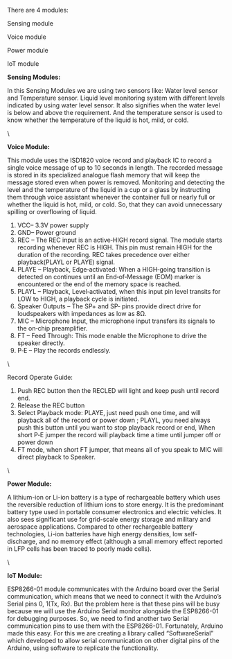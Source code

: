 There are 4 modules:

Sensing module

Voice module

Power module

IoT module

**Sensing Modules:**

In this Sensing Modules we are using two sensors like: Water level sensor and Temperature sensor. Liquid level monitoring system with different levels indicated by using water level sensor. It also signifies when the water level is below and above the requirement. And the temperature sensor is used to know whether the temperature of the liquid is hot, mild, or cold.

\\

**Voice Module:**

This module uses the ISD1820 voice record and playback IC to record a single voice message of up to 10 seconds in length. The recorded message is stored in its specialized analogue flash memory that will keep the message stored even when power is removed.
Monitoring and detecting the level and the temperature of the liquid in a cup or a glass by instructing them through voice assistant whenever the container full or nearly full or whether the liquid is hot, mild, or cold. So, that they can avoid unnecessary spilling or overflowing of liquid.
1. VCC– 3.3V power supply 
2. GND– Power ground 
3. REC – The REC input is an active‐HIGH record signal. The module starts recording whenever REC is HIGH. This pin must remain HIGH for the duration of the recording. REC takes precedence over either playback(PLAYL or PLAYE) signal.
 4. PLAYE – Playback, Edge‐activated: When a HIGH‐going transition is detected on continues until an End‐of‐Message (EOM) marker is encountered or the end of the memory space is reached. 
5. PLAYL – Playback, Level‐activated, when this input pin level transits for LOW to HIGH, a playback cycle is initiated. 
6. Speaker Outputs – The SP+ and SP‐ pins provide direct drive for loudspeakers with impedances as low as 8Ω. 
7. MIC – Microphone Input, the microphone input transfers its signals to the on‐chip preamplifier. 
8. FT – Feed Through: This mode enable the Microphone to drive the speaker directly. 
9. P‐E – Play the records endlessly.

\\

Record Operate Guide:
1. Push REC button then the RECLED will light and keep push until record end. 
2. Release the REC button 
3. Select Playback mode:   PLAYE, just need push one time, and will playback all of the record or power down ; PLAYL, you need always push this button until you want to stop playback record or end, When short P‐E jumper the record will playback time a time until jumper off or power down 
4. FT mode, when short FT jumper, that means all of you speak to MIC will direct playback to Speaker.

\\

**Power Module:**

A lithium-ion or Li-ion battery is a type of rechargeable battery which uses the reversible reduction of lithium ions to store energy. It is the predominant battery type used in portable consumer electronics and electric vehicles. It also sees significant use for grid-scale energy storage and military and aerospace applications. Compared to other rechargeable battery technologies, Li-ion batteries have high energy densities, low self-discharge, and no memory effect (although a small memory effect reported in LFP cells has been traced to poorly made cells).

\\

**IoT Module:**

ESP8266-01 module communicates with the Arduino board over the Serial communication, which means that we need to connect it with the Arduino’s Serial pins 0, 1(Tx, Rx). But the problem here is that these pins will be busy because we will use the Arduino Serial monitor alongside the ESP8266-01 for debugging purposes. So, we need to find another two Serial communication pins to use them with the ESP8266-01.
Fortunately, Arduino made this easy. For this we are creating a library called “SoftwareSerial” which developed to allow serial communication on other digital pins of the Arduino, using software to replicate the functionality.
